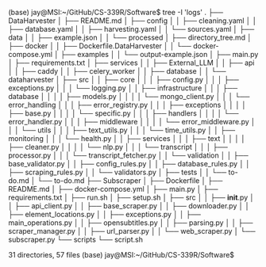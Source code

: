 (base) jay@MSI:~/GitHub/CS-339R/Software$ tree -I 'logs'
.
├── DataHarvester
│   ├── README.md
│   ├── config
│   │   ├── cleaning.yaml
│   │   ├── database.yaml
│   │   ├── harvesting.yaml
│   │   └── sources.yaml
│   ├── data
│   │   ├── example.json
│   │   └── processed
│   ├── directory_tree.md
│   ├── docker
│   │   ├── Dockerfile.DataHarvester
│   │   └── docker-compose.yml
│   ├── examples
│   │   └── output-example.json
│   ├── main.py
│   ├── requirements.txt
│   ├── services
│   │   ├── External_LLM
│   │   ├── api
│   │   ├── caddy
│   │   ├── celery_worker
│   │   ├── database
│   │   └── dataharvester
│   ├── src
│   │   ├── core
│   │   │   ├── config.py
│   │   │   ├── exceptions.py
│   │   │   └── logging.py
│   │   ├── infrastructure
│   │   │   ├── database
│   │   │   │   ├── models.py
│   │   │   │   └── mongo_client.py
│   │   │   └── error_handling
│   │   │       ├── error_registry.py
│   │   │       ├── exceptions
│   │   │       │   ├── base.py
│   │   │       │   └── specific.py
│   │   │       ├── handlers
│   │   │       │   └── error_handler.py
│   │   │       ├── middleware
│   │   │       │   └── error_middleware.py
│   │   │       └── utils
│   │   │           ├── text_utils.py
│   │   │           └── time_utils.py
│   │   ├── monitoring
│   │   │   └── health.py
│   │   ├── services
│   │   │   ├── text
│   │   │   │   ├── cleaner.py
│   │   │   │   └── nlp.py
│   │   │   └── transcript
│   │   │       ├── processor.py
│   │   │       └── transcript_fetcher.py
│   │   └── validation
│   │       ├── base_validator.py
│   │       ├── config_rules.py
│   │       ├── database_rules.py
│   │       ├── scraping_rules.py
│   │       └── validators.py
│   ├── tests
│   │   └── to-do.md
│   └── to-do.md
├── Subscraper
│   ├── Dockerfile
│   ├── README.md
│   ├── docker-compose.yml
│   ├── main.py
│   ├── requirements.txt
│   ├── run.sh
│   ├── setup.sh
│   ├── src
│   │   ├── __init__.py
│   │   ├── api_client.py
│   │   ├── base_scraper.py
│   │   ├── downloader.py
│   │   ├── element_locations.py
│   │   ├── exceptions.py
│   │   ├── main_operations.py
│   │   ├── opensubtitles.py
│   │   ├── parsing.py
│   │   ├── scraper_manager.py
│   │   ├── url_parser.py
│   │   └── web_scraper.py
│   └── subscraper.py
└── scripts
    └── script.sh

31 directories, 57 files
(base) jay@MSI:~/GitHub/CS-339R/Software$ 